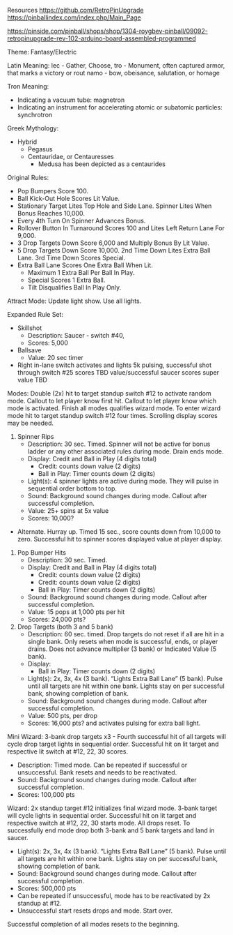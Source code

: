 Resources
https://github.com/RetroPinUpgrade
https://pinballindex.com/index.php/Main_Page

https://pinside.com/pinball/shops/shop/1304-roygbev-pinball/09092-retropinupgrade-rev-102-arduino-board-assembled-programmed

Theme: Fantasy/Electric

Latin Meaning:
lec - Gather, Choose,
tro - Monument, often captured armor, that marks a victory or rout
namo - bow, obeisance, salutation, or homage

Tron Meaning: 
* Indicating a vacuum tube: magnetron
* Indicating an instrument for accelerating atomic or subatomic particles: synchrotron

Greek Mythology:
* Hybrid
    * Pegasus
    * Centauridae, or Centauresses 
        * Medusa has been depicted as a centaurides

Original Rules:
* Pop Bumpers Score 100.
* Ball Kick-Out Hole Scores Lit Value.
* Stationary Target Lites Top Hole and Side Lane. Spinner Lites When Bonus Reaches 10,000.
* Every 4th Turn On Spinner Advances Bonus.
* Rollover Button In Turnaround Scores 100 and Lites Left Return Lane For 9,000.
* 3 Drop Targets Down Score 6,000 and Multiply Bonus By Lit Value.
* 5 Drop Targets Down Score 10,000. 2nd Time Down Lites Extra Ball Lane. 3rd Time Down Scores Special.
* Extra Ball Lane Scores One Extra Ball When Lit.
    *  Maximum 1 Extra Ball Per Ball In Play.
    * Special Scores 1 Extra Ball.
    * Tilt Disqualifies Ball In Play Only.

Attract Mode:
Update light show. Use all lights.

Expanded Rule Set:
* Skillshot
    * Description: Saucer - switch #40,  
    * Scores: 5,000
* Ballsave
    * Value: 20 sec timer
* Right in-lane switch activates and lights 5k pulsing, successful shot through switch #25 scores TBD value/successful saucer scores super value TBD

Modes:
Double (2x) hit to target standup switch #12 to activate random mode. Callout to let player know first hit. Callout to let player know which mode is activated. Finish all modes qualifies wizard mode. To enter wizard mode hit to target standup switch #12 four times.
Scrolling display scores may be needed.

1. Spinner Rips
    * Description: 30 sec. Timed. Spinner will not be active for bonus ladder or any other associated rules during mode. Drain ends mode.
    * Display: Credit and Ball in Play (4 digits total)
        * Credit: counts down value (2 digits)
        * Ball in Play: Timer counts down (2 digits)
    * Light(s): 4 spinner lights are active during mode. They will pulse in sequential order bottom to top.
    * Sound: Background sound changes during mode. Callout after successful completion.
    * Value: 25+ spins at 5x value
    * Scores: 10,000?
* Alternate. Hurray up. Timed 15 sec., score counts down from 10,000 to zero. Successful hit to spinner scores displayed value at player display. 
1. Pop Bumper Hits
    * Description: 30 sec. Timed.
    * Display: Credit and Ball in Play (4 digits total)
        * Credit: counts down value (2 digits)
        * Credit: counts down value (2 digits)
        * Ball in Play: Timer counts down (2 digits)
    * Sound: Background sound changes during mode. Callout after successful completion.
    * Value: 15 pops at 1,000 pts per hit
    * Scores: 24,000 pts?
2. Drop Targets (both 3 and 5 bank)
    * Description: 60 sec. timed. Drop targets do not reset if all are hit in a single bank. Only resets when mode is successful, ends, or player drains. Does not advance multiplier (3 bank) or Indicated Value (5 bank).
    * Display: 
        * Ball in Play: Timer counts down (2 digits)
    * Light(s): 2x, 3x, 4x (3 bank). “Lights Extra Ball Lane” (5 bank). Pulse until all targets are hit within one bank. Lights stay on per successful bank, showing completion of bank.
    * Sound: Background sound changes during mode. Callout after successful completion.
    * Value: 500 pts, per drop
    * Scores: 16,000 pts? and activates pulsing for extra ball light.

Mini Wizard:
3-bank drop targets x3 - Fourth successful hit of all targets will cycle drop target lights in sequential order. Successful hit on lit target and respective lit switch at #12, 22, 30 scores. 
* Description: Timed mode. Can be repeated if successful or unsuccessful. Bank resets and needs to be reactivated.
* Sound: Background sound changes during mode. Callout after successful completion.
* Scores: 100,000 pts

Wizard:
2x standup target #12 initializes final wizard mode. 3-bank target will cycle lights in sequential order. Successful hit on lit target and respective switch at #12, 22, 30 starts mode. All drops reset. To successfully end mode drop both 3-bank and 5 bank targets and land in saucer.
* Light(s): 2x, 3x, 4x (3 bank). “Lights Extra Ball Lane” (5 bank). Pulse until all targets are hit within one bank. Lights stay on per successful bank, showing completion of bank.
* Sound: Background sound changes during mode. Callout after successful completion.
* Scores: 500,000 pts
* Can be repeated if unsuccessful, mode has to be reactivated by 2x standup at #12.
* Unsuccessful start resets drops and mode. Start over.

Successful completion of all modes resets to the beginning.
